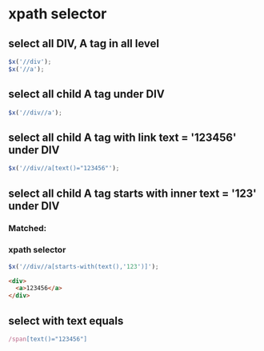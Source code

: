 # xpath selector

## select all DIV, A tag in all level
```js
$x('//div');
$x('//a');
```

## select all child A tag under DIV
```js
$x('//div//a');
```

## select all child A tag with link text = '123456' under DIV
```js
$x('//div//a[text()="123456"');
```

## select all child A tag starts with inner text = '123' under DIV
### Matched:
### xpath selector
```js
$x('//div//a[starts-with(text(),'123')]');
```
```html
<div>
  <a>123456</a>
</div>
```

## select with text equals
```js
/span[text()="123456"]
```
